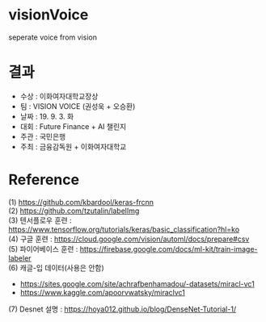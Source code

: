 # visionVoice
seperate voice from vision

# 결과
- 수상 : 이화여자대학교장상
- 팀 : VISION VOICE (권성욱 + 오승환)
- 날짜 : 19. 9. 3. 화
- 대회 : Future Finance + AI 챌린지
- 주관 : 국민은행
- 주최 : 금융감독원 + 이화여자대학교

# Reference
(1) https://github.com/kbardool/keras-frcnn   
(2) https://github.com/tzutalin/labelImg   
(3) 텐서플로우 훈련 : https://www.tensorflow.org/tutorials/keras/basic_classification?hl=ko   
(4) 구글 훈련 : https://cloud.google.com/vision/automl/docs/prepare#csv   
(5) 파이어베이스 훈련 : https://firebase.google.com/docs/ml-kit/train-image-labeler   
(6) 캐글-입 데이터(사용은 안함)   
- https://sites.google.com/site/achrafbenhamadou/-datasets/miracl-vc1   
- https://www.kaggle.com/apoorvwatsky/miraclvc1   

(7) Desnet 설명 : https://hoya012.github.io/blog/DenseNet-Tutorial-1/ 
